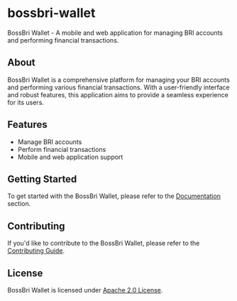 # bossbri-wallet

BossBri Wallet - A mobile and web application for managing BRI accounts and performing financial transactions.

## About

BossBri Wallet is a comprehensive platform for managing your BRI accounts and performing various financial transactions. With a user-friendly interface and robust features, this application aims to provide a seamless experience for its users.

## Features

* Manage BRI accounts
* Perform financial transactions
* Mobile and web application support

## Getting Started

To get started with the BossBri Wallet, please refer to the [Documentation](docs/index.md) section.

## Contributing

If you'd like to contribute to the BossBri Wallet, please refer to the [Contributing Guide](docs/contributing.md).

## License

BossBri Wallet is licensed under [Apache 2.0 License](LICENSE).
